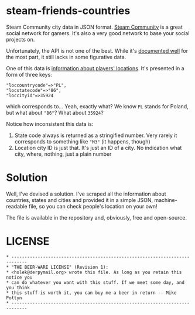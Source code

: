 steam-friends-countries
=======================

Steam Community city data in JSON format. [Steam Community](http://steamcommunity.com) is a great social network for gamers. It's also a very good network to base your social projects on.

Unfortunately, the API is not one of the best. While it's [documented well](http://steamcommunity.com/dev) for the most part, it still lacks in some figurative data.

One of this data is [information about players' locations](https://developer.valvesoftware.com/wiki/Steam_Web_API#GetPlayerSummaries_.28v0001.29). It's presented in a form of three keys:

    "loccountrycode"=>"PL",
    "locstatecode"=>"86",
    "loccityid"=>35924

which corresponds to... Yeah, exactly what? We know `PL` stands for Poland, but what about `"86"`? What about `35924`?

Notice how inconsistent this data is:

1. State code always is returned as a stringified number. Very rarely it corresponds to something like `"M3"` (it happens, though)
2. Location city ID is just that. It's just an ID of a city. No indication what city, where, nothing, just a plain number

Solution
========

Well, I've devised a solution. I've scraped all the information about countries, states and cities and provided it in a simple JSON, machine-readable file, so you can check people's location on your own!

The file is available in the repository and, obviously, free and open-source.

LICENSE
=======

    * ----------------------------------------------------------------------------
    * "THE BEER-WARE LICENSE" (Revision 1):
    * <holek@derpymail.org> wrote this file. As long as you retain this notice you
    * can do whatever you want with this stuff. If we meet some day, and you think
    * this stuff is worth it, you can buy me a beer in return -- Mike Połtyn
    * ----------------------------------------------------------------------------
